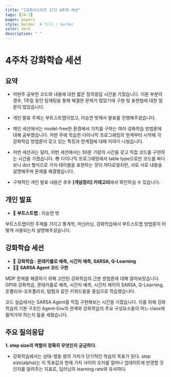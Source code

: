 ```yaml
---
title: "[강화시스터즈 1기] 4주차 세션"
tags: [24-1]
pages: papers
style: border  # fill / border 
color: dark
description: " "
---
```


# 4주차 강화학습 세션

## 요약
- 저번주 공부한 코드와 내용에 대한 짧은 질의응답 시간을 가졌습니다. 이론 부분의 경우, 1주일 동안 팀채팅을 통해 해결한 문제가 많았기에 구현 및 표현법에 대한 질문이 많았습니다. 
- 개인 발표 주제는 부트스트랩이었고, 이승연 벗께서 발표를 진행해주셨습니다. 
- 메인 세션에서는 model-free한 환경에서 가치를 구하는 여러 강화학습 방법론에 대해 공부했습니다. 
저번 주에 학습한 다이나믹 프로그래밍의 한계부터 시작해 각 강화학습 방법론이 갖고 있는 특징과 한계점에 대해 이야기 나눴습니다. 
- 저번 세션과는 달리, 이번 세션에서는 50분 가량의 시간을 갖고 직접 코드를 구현하는 시간을 가졌습니다. 😎 다이나믹 프로그래밍에서 table type으로만 코드를 짜다보니 dict 형식으로 가치 테이블을 표현하는 것이 까다로웠지만, 서로 서로 내용을 설명해주며 문제를 해결했습니다. 



- 구체적인 개인 발표 내용은 추후 **[개념정리] 카테고리**에서 확인하실 수 있습니다.  

## 개인 발표

- 📗 **부트스트랩** : 이승연 벗

부트스트랩이란 주제를 가지고 통계학, 머신러닝, 강화학습에서 부트스트랩 방법론이 어떻게 사용되는지 설명해주셨습니다. 


## 강화학습 세션

- 📗 **강화학습 : 몬테카를로 예측, 시간차 예측, SARSA, Q-Learning**
- 👩‍💻 **SARSA Agent 코드 구현**

MDP 문제를 해결하기 위해 고안된 강화학습의 근본 방법론에 대해 알아보았습니다. GPI와 강화학습, 몬테카를로 예측, 시간차 예측, 시간차 제어의 SARSA, Q-Learning, 온폴리쉬-오프폴리쉬, 탐험과 같은 키워드들을 중심으로 학습했습니다. 

코드 실습에서는 SARSA Agent를 직접 구현해보는 시간을 가졌습니다. 이를 위해 강화학습의 기본 구조인 Agent-Env의 관계와 강화학습의 주요 구성요소들이 어느 class에 들어가야 하는지 틀을 세웠습니다. 

## 주요 질의응답
**1. step size의 역할이 정확히 무엇인지 궁금하다.** 
- 강화학습에서는 상태-행동 쌍의 가치가 단기적인 학습의 목표가 된다. step size(alpha)는 이 목표값과 현재 가치 사이의 오차를 얼마나 업데이트에 반영할 것인지를 알려주는 지표로, 딥러닝의 learning rate와 유사하다. 


